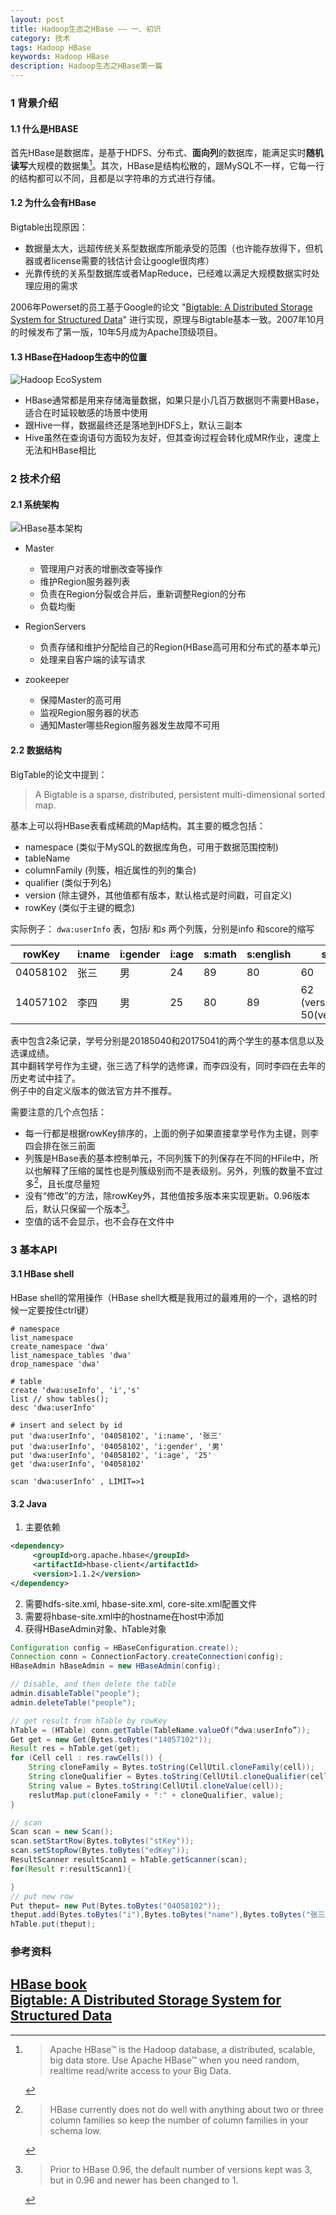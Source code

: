 ```yaml
---
layout: post
title: Hadoop生态之HBase —— 一、初识
category: 技术
tags: Hadoop HBase
keywords: Hadoop HBase
description: Hadoop生态之HBase第一篇
---
```


### 1 背景介绍

#### 1.1 什么是HBASE

首先HBase是数据库，是基于HDFS、分布式、**面向列**的数据库，能满足实时**随机读写**大规模的数据集[^1]。其次，HBase是结构松散的，跟MySQL不一样，它每一行的结构都可以不同，且都是以字符串的方式进行存储。


#### 1.2 为什么会有HBase

Bigtable出现原因：
- 数据量太大，远超传统关系型数据库所能承受的范围（也许能存放得下，但机器或者license需要的钱估计会让google很肉疼）
- 光靠传统的关系型数据库或者MapReduce，已经难以满足大规模数据实时处理应用的需求

2006年Powerset的员工基于Google的论文 "[Bigtable: A Distributed Storage System for Structured Data](https://ai.google/research/pubs/pub27898)" 进行实现，原理与Bigtable基本一致。2007年10月的时候发布了第一版，10年5月成为Apache顶级项目。

#### 1.3 HBase在Hadoop生态中的位置

![Hadoop EcoSystem](https://www.mssqltips.com/tipimages2/3260_Apache_Hadoop_Ecosystem.JPG)

- HBase通常都是用来存储海量数据，如果只是小几百万数据则不需要HBase，适合在时延较敏感的场景中使用
- 跟Hive一样，数据最终还是落地到HDFS上，默认三副本
- Hive虽然在查询语句方面较为友好，但其查询过程会转化成MR作业，速度上无法和HBase相比

### 2 技术介绍

#### 2.1 系统架构

![HBase基本架构](https://www.ibm.com/developerworks/cn/data/library/techarticle/dm-1306zhanglp/1.gif)

- Master  
    - 管理用户对表的增删改查等操作
    - 维护Region服务器列表
    - 负责在Region分裂或合并后，重新调整Region的分布
    - 负载均衡

- RegionServers
    - 负责存储和维护分配给自己的Region(HBase高可用和分布式的基本单元)
    - 处理来自客户端的读写请求

- zookeeper
    - 保障Master的高可用
    - 监视Region服务器的状态
    - 通知Master哪些Region服务器发生故障不可用

#### 2.2 数据结构

BigTable的论文中提到：  
> A Bigtable is a sparse, distributed, persistent multi-dimensional sorted map.

基本上可以将HBase表看成稀疏的Map结构。其主要的概念包括：
- namespace (类似于MySQL的数据库角色，可用于数据范围控制)
- tableName
- columnFamily (列簇，相近属性的列的集合)
- qualifier (类似于列名)
- version (除主键外，其他值都有版本，默认格式是时间戳，可自定义)
- rowKey (类似于主键的概念)

实际例子： `dwa:userInfo` 表，包括*i* 和*s* 两个列簇，分别是info 和score的缩写

rowKey | i:name | i:gender | i:age | s:math | s:english | s:history | s:science
---    |  ---   |   ---    |  ---  |  ---   |   ---    | --- | ---
04058102 | 张三 | 男 | 24 | 89 | 80 | 60 | 93
14057102 | 李四 | 男 | 25 | 80 | 89 | 62 (version:2018) 50(version:2017) |

表中包含2条记录，学号分别是20185040和20175041的两个学生的基本信息以及选课成绩。   
其中翻转学号作为主键，张三选了科学的选修课，而李四没有，同时李四在去年的历史考试中挂了。   
例子中的自定义版本的做法官方并不推荐。

需要注意的几个点包括：
- 每一行都是根据rowKey排序的，上面的例子如果直接拿学号作为主键，则李四会排在张三前面
- 列簇是HBase表的基本控制单元，不同列簇下的列保存在不同的HFile中，所以也解释了压缩的属性也是列簇级别而不是表级别。另外，列簇的数量不宜过多[^2]，且长度尽量短
- 没有“修改”的方法，除rowKey外，其他值按多版本来实现更新。0.96版本后，默认只保留一个版本[^3]。
- 空值的话不会显示，也不会存在文件中

### 3 基本API

#### 3.1 HBase shell

HBase shell的常用操作（HBase shell大概是我用过的最难用的一个，退格的时候一定要按住ctrl键）
```
# namespace
list_namespace
create_namespace 'dwa'
list_namespace_tables 'dwa'
drop_namespace 'dwa'

# table
create 'dwa:useInfo', 'i','s'
list // show tables();
desc 'dwa:userInfo'

# insert and select by id
put 'dwa:userInfo', '04058102', 'i:name', '张三'
put 'dwa:userInfo', '04058102', 'i:gender', '男'
put 'dwa:userInfo', '04058102', 'i:age', '25'
get 'dwa:userInfo', '04058102' 

scan 'dwa:userInfo' , LIMIT=>1
```
#### 3.2 Java
1. 主要依赖
```xml
<dependency>
     <groupId>org.apache.hbase</groupId>
     <artifactId>hbase-client</artifactId>
     <version>1.1.2</version>
</dependency>
```

2. 需要hdfs-site.xml, hbase-site.xml, core-site.xml配置文件
3. 需要将hbase-site.xml中的hostname在host中添加
4. 获得HBaseAdmin对象、hTable对象

```Java
Configuration config = HBaseConfiguration.create();
Connection conn = ConnectionFactory.createConnection(config);
HBaseAdmin hBaseAdmin = new HBaseAdmin(config); 

// Disable, and then delete the table
admin.disableTable("people");
admin.deleteTable("people");

// get result from hTable by rowKey
hTable = (HTable) conn.getTable(TableName.valueOf(“dwa:userInfo”));
Get get = new Get(Bytes.toBytes("14057102"));
Result res = hTable.get(get);
for (Cell cell : res.rawCells()) {
    String cloneFamily = Bytes.toString(CellUtil.cloneFamily(cell));
    String cloneQualifier = Bytes.toString(CellUtil.cloneQualifier(cell));
    String value = Bytes.toString(CellUtil.cloneValue(cell));
    reslutMap.put(cloneFamily + ":" + cloneQualifier, value);
}

// scan
Scan scan = new Scan();
scan.setStartRow(Bytes.toBytes("stKey"));
scan.setStopRow(Bytes.toBytes("edKey"));
ResultScanner resultScann1 = hTable.getScanner(scan);
for(Result r:resultScann1){

}
// put new row
Put theput= new Put(Bytes.toBytes("04058102"));
theput.add(Bytes.toBytes("i"),Bytes.toBytes("name"),Bytes.toBytes("张三"));
hTable.put(theput);
```

### 参考资料

[HBase book](http://hbase.apache.org/book.html#regions.arch)  
[Bigtable: A Distributed Storage System for Structured Data](https://ai.google/research/pubs/pub27898)
---

[^1]: > Apache HBase™ is the Hadoop database, a distributed, scalable, big data store. 
Use Apache HBase™ when you need random, realtime read/write access to your Big Data.

[^2]: > HBase currently does not do well with anything about two or three column families so keep the number of column families in your schema low.

[^3]: > Prior to HBase 0.96, the default number of versions kept was 3, but in 0.96 and newer has been changed to 1.
